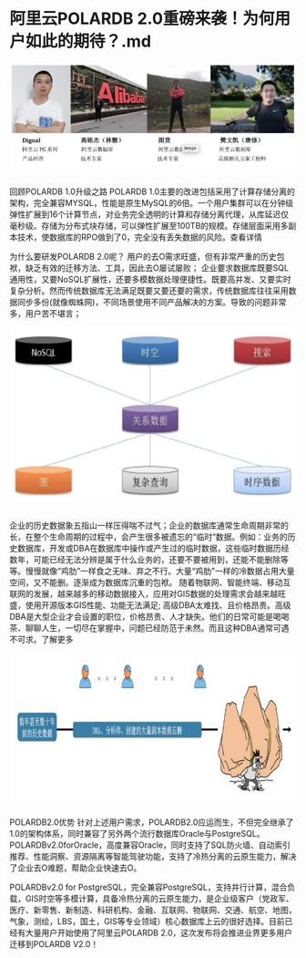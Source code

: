 # 阿里云POLARDB 2.0重磅来袭！为何用户如此的期待？.md

<div style="text-align:center" align="center">
<img src="/images/阿里云POLARDB 2.0重磅来袭！为何用户如此的期待？1.png" align="center" />
</div>
</br>

回顾POLARDB 1.0升级之路
POLARDB 1.0主要的改进包括采用了计算存储分离的架构，完全兼容MYSQL，性能是原生MySQL的6倍。一个用户集群可以在分钟级弹性扩展到16个计算节点，对业务完全透明的计算和存储分离代理，从库延迟仅毫秒级。存储为分布式块存储，可以弹性扩展至100TB的规模。存储层面采用多副本技术，使数据库的RPO做到了0，完全没有丢失数据的风险。查看详情

为什么要研发POLARDB 2.0呢？
用户的去O需求旺盛，但有非常严重的历史包袱，缺乏有效的迁移方法、工具，因此去O屡试屡败；
企业要求数据库既要SQL通用性，又要NoSQL扩展性，还要多模数据处理便捷性。既要高并发、又要实时复杂分析。然而传统数据库无法满足既要又要还要的需求，传统数据库往往采用数据同步多份(就像蜘蛛网)，不同场景使用不同产品解决的方案。导致的问题非常多，用户苦不堪言；

<div style="text-align:center" align="center">
<img src="/images/阿里云POLARDB 2.0重磅来袭！为何用户如此的期待？2.png" align="center" />
</div>
</br>

企业的历史数据象五指山一样压得喘不过气；企业的数据库通常生命周期非常的长，在整个生命周期的过程中，会产生很多被遗忘的“临时”数据。例如：业务的历史数据库，开发或DBA在数据库中操作或产生过的临时数据，这些临时数据历经数年，可能已经无法分辨是属于什么业务的，还要不要被用到，还能不能删除等等。慢慢就像“鸡肋”一样食之无味、弃之不行。大量“鸡肋”一样的冷数据占用大量空间，又不能删。逐渐成为数据库沉重的包袱。
随着物联网、智能终端、移动互联网的发展，越来越多的移动数据接入，应用对GIS数据的处理需求会越来越旺盛，使用开源版本GIS性能、功能无法满足;
高级DBA太难找、且价格昂贵。高级DBA是大型企业才会设置的职位，价格昂贵、人才缺失。他们的日常可能是喝喝茶、聊聊人生，一切尽在掌握中，问题已经防范于未然。而且这种DBA通常可遇不可求。了解更多

<div style="text-align:center" align="center">
<img src="/images/阿里云POLARDB 2.0重磅来袭！为何用户如此的期待？3.png" align="center" />
</div>
</br>

POLARDB2.0优势
针对上述用户需求，POLARDB2.0应运而生，不但完全继承了1.0的架构体系，同时兼容了另外两个流行数据库Oracle与PostgreSQL。POLARDBv2.0forOracle，高度兼容Oracle，同时支持了SQL防火墙、自动索引推荐、性能洞察、资源隔离等智能驾驶功能，支持了冷热分离的云原生能力，解决了企业去O难题，帮助企业快速去O。

POLARDBv2.0 for PostgreSQL，完全兼容PostgreSQL，支持并行计算，混合负载，GIS时空等多模计算，具备冷热分离的云原生能力，是企业级客户（党政军、医疗、新零售、新制造、科研机构、金融、互联网、物联网、交通、航空、地图，气象，测绘，LBS，国土，GIS等专业领域）核心数据库上云的很好选择。目前已经有大量用户开始使用了阿里云POLARDB 2.0，这次发布将会推进业界更多用户迁移到POLARDB V2.0！
